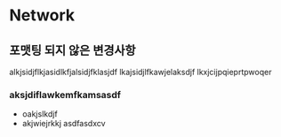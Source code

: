 # Network

## 포맷팅 되지 않은 변경사항

alkjsidjflkjasidlkfjalsidjfklasjdf
lkajsidjlfkawjelaksdjf
lkxjcijpqieprtpwoqer

### aksjdiflawkemfkamsasdf

- oakjslkdjf
- akjwiejrkkj
  asdfasdxcv
